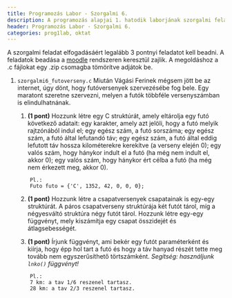```yaml
---
title: Programozás Labor - Szorgalmi 6.
description: A programozás alapjai 1. hatodik laborjának szorgalmi feladatai
header: Programozás Labor - Szorgalmi 6.
categories: prog1lab, oktat
---
```


A szorgalmi feladat elfogadásáért legalább 3 pontnyi feladatot kell beadni. A feladatok beadása a [moodle](https://moodle.hit.bme.hu/) rendszeren keresztül zajlik. A megoldáshoz a .c fájlokat egy .zip csomagba tömörítve adjátok be.

1. `szorgalmi6_futoverseny.c`
    Miután Vágási Ferinek mégsem jött be az internet, úgy dönt, hogy futóversenyek szervezésébe fog bele. Egy maratont szeretne szervezni, melyen a futók többféle versenyszámban is elindulhatnának.

    1. **(1 pont)** Hozzunk létre egy C struktúrát, amely eltárolja egy futó következő adatait: egy karakter, amely azt jelöli, hogy a futó melyik rajtzónából indul el; egy egész szám, a futó sorszáma; egy egész szám, a futó által lefutandó táv; egy egész szám, a futó által eddig lefutott táv hossza kilométerekre kerekítve (a verseny elején 0); egy valós szám, hogy hánykor indult el a futó (ha még nem indult el, akkor 0); egy valós szám, hogy hánykor ért célba a futó (ha még nem érkezett meg, akkor 0).

    ```
        Pl.:
        Futo futo = {'C', 1352, 42, 0, 0, 0};
    ```

    2. **(1 pont)** Hozzunk létre a csapatversenyek csapatainak is egy-egy struktúrát. A páros csapatverseny struktúrája két futót tárol, míg a négyesváltó struktúra négy futót tárol. Hozzunk létre egy-egy függvényt, mely kiszámítja egy csapat összidejét és átlagsebességét.

    3. **(1 pont)** Írjunk függvényt, ami bekér egy futót paraméterként és kiírja, hogy épp hol tart a futó és hogy a táv hanyad részét tette meg tovább nem egyszerűsíthető törtszámként. *Segítség: használjunk `lnko()` függvényt!*

    ```
        Pl.:
        7 km: a tav 1/6 reszenel tartasz.
        28 km: a tav 2/3 reszenel tartasz.
    ```

    